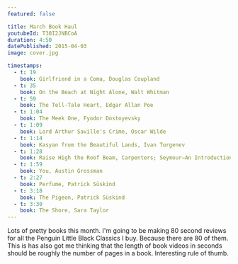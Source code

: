 ```yaml
---
featured: false

title: March Book Haul
youtubeId: T30I2JNBCoA
duration: 4:50
datePublished: 2015-04-03
image: cover.jpg

timestamps:
  - t: 19
    book: Girlfriend in a Coma, Douglas Coupland
  - t: 35
    book: On the Beach at Night Alone, Walt Whitman
  - t: 59
    book: The Tell-Tale Heart, Edgar Allan Poe
  - t: 1:04
    book: The Meek One, Fyodor Dostoyevsky
  - t: 1:09
    book: Lord Arthur Saville's Crime, Oscar Wilde
  - t: 1:14
    book: Kasyan from the Beautiful Lands, Ivan Turgenev
  - t: 1:28
    book: Raise High the Roof Beam, Carpenters; Seymour—An Introduction, J. D. Salinger
  - t: 1:59
    book: You, Austin Grossman
  - t: 2:27
    book: Perfume, Patrick Süskind
  - t: 3:18
    book: The Pigeon, Patrick Süskind
  - t: 3:30
    book: The Shore, Sara Taylor
---
```


Lots of pretty books this month. I'm going to be making 80 second reviews for all the Penguin Little Black Classics I buy. Because there are 80 of them. This is has also got me thinking that the length of book videos in seconds should be roughly the number of pages in a book. Interesting rule of thumb.
